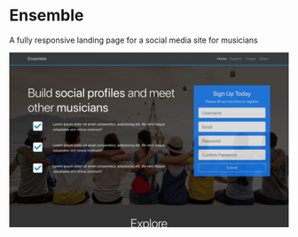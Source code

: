 # Ensemble

A fully responsive landing page for a social media site for musicians

![alt text](https://github.com/JunxuanH/Ensemble/blob/master/Screen%20Shot%202018-11-20%20at%201.15.33%20AM.png)
